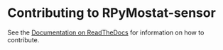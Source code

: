 Contributing to RPyMostat-sensor
===============================

See the [Documentation on ReadTheDocs](http://RPyMostat-sensor.readthedocs.org/en/master/index.html) for information on how to contribute.
